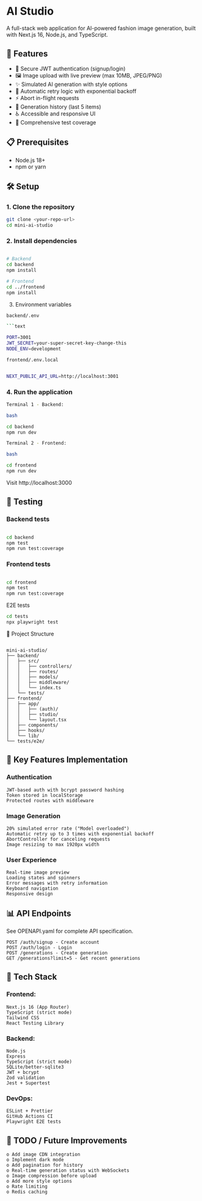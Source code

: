 # AI Studio

A full-stack web application for AI-powered fashion image generation, built with Next.js 16, Node.js, and TypeScript.

## 🚀 Features

- 🔐 Secure JWT authentication (signup/login)
- 🖼️ Image upload with live preview (max 10MB, JPEG/PNG)
- ✨ Simulated AI generation with style options
- 🔄 Automatic retry logic with exponential backoff
- ⚡ Abort in-flight requests
- 📜 Generation history (last 5 items)
- ♿ Accessible and responsive UI
- 🎯 Comprehensive test coverage

## 📋 Prerequisites

- Node.js 18+
- npm or yarn

## 🛠️ Setup

### 1. Clone the repository

```bash
git clone <your-repo-url>
cd mini-ai-studio
```

### 2. Install dependencies

```bash

# Backend
cd backend
npm install

# Frontend
cd ../frontend
npm install
```

3. Environment variables

````bash
backend/.env

```text

PORT=3001
JWT_SECRET=your-super-secret-key-change-this
NODE_ENV=development
````

```bash
frontend/.env.local


NEXT_PUBLIC_API_URL=http://localhost:3001
```

### 4. Run the application

```bash
Terminal 1 - Backend:

bash

cd backend
npm run dev
```

```bash
Terminal 2 - Frontend:

bash

cd frontend
npm run dev
```

Visit http://localhost:3000

## 🧪 Testing

### Backend tests

```bash

cd backend
npm test
npm run test:coverage
```

### Frontend tests

```bash

cd frontend
npm test
npm run test:coverage
```

E2E tests

```bash
cd tests
npx playwright test
```

📁 Project Structure

```text

mini-ai-studio/
├── backend/
│   ├── src/
│   │   ├── controllers/
│   │   ├── routes/
│   │   ├── models/
│   │   ├── middleware/
│   │   └── index.ts
│   └── tests/
├── frontend/
│   ├── app/
│   │   ├── (auth)/
│   │   ├── studio/
│   │   └── layout.tsx
│   ├── components/
│   ├── hooks/
│   └── lib/
└── tests/e2e/
```

## 🎯 Key Features Implementation

### Authentication

    JWT-based auth with bcrypt password hashing
    Token stored in localStorage
    Protected routes with middleware

### Image Generation

    20% simulated error rate ("Model overloaded")
    Automatic retry up to 3 times with exponential backoff
    AbortController for canceling requests
    Image resizing to max 1920px width

### User Experience

    Real-time image preview
    Loading states and spinners
    Error messages with retry information
    Keyboard navigation
    Responsive design

## 📊 API Endpoints

See OPENAPI.yaml for complete API specification.

    POST /auth/signup - Create account
    POST /auth/login - Login
    POST /generations - Create generation
    GET /generations?limit=5 - Get recent generations

## 🔧 Tech Stack

### Frontend:

    Next.js 16 (App Router)
    TypeScript (strict mode)
    Tailwind CSS
    React Testing Library

### Backend:

    Node.js
    Express
    TypeScript (strict mode)
    SQLite/better-sqlite3
    JWT + bcrypt
    Zod validation
    Jest + Supertest

### DevOps:

    ESLint + Prettier
    GitHub Actions CI
    Playwright E2E tests

## 📝 TODO / Future Improvements

```test
o Add image CDN integration
o Implement dark mode
o Add pagination for history
o Real-time generation status with WebSockets
o Image compression before upload
o Add more style options
o Rate limiting
o Redis caching
```
